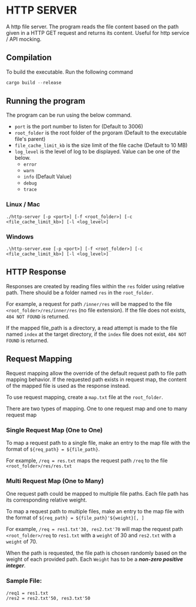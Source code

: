 # HTTP SERVER

A http file server. The program reads the file content based on the path given in a HTTP GET request and returns its content. Useful for http service / API mocking.

## Compilation

To build the executable. Run the following command

```rust
cargo build --release
```

## Running the program

The program can be run using the below command. 

- ```port``` is the port number to listen for (Default to 3006)
- ```root_folder``` is the root folder of the prgoram (Default to the executable file's parent)
- ```file_cache_limit_kb``` is the size limit of the file cache (Default to 10 MB)
- ```log_level``` is the level of log to be displayed. Value can be one of the below.
    - ```error``` 
    - ```warn```
    - ```info``` (Default Value)
    - ```debug```
    - ```trace```

### Linux / Mac

```
./http-server [-p <port>] [-f <root_folder>] [-c <file_cache_limit_kb>] [-l <log_level>]
```

### Windows

```
.\http-server.exe [-p <port>] [-f <root_folder>] [-c <file_cache_limit_kb>] [-l <log_level>]
```

## HTTP Response

Responses are created by reading files within the ```res``` folder using relative path. There should be a folder named ```res``` in the ```root_folder```.

For example, a request for path ```/inner/res``` will be mapped to the file ```<root_folder>/res/inner/res``` (no file extension). If the file does not exists, ```404 NOT FOUND``` is returned.

If the mapped file_path is a directory, a read attempt is made to the file named ```index``` at the target directory, if the ```index``` file does not exist, ```404 NOT FOUND``` is returned.

## Request Mapping

Request mapping allow the override of the default request path to file path mapping behavior. If the requested path exists in request map, the content of the mapped file is used as the response instead.

To use request mapping, create a ```map.txt``` file at the ```root_folder```.

There are two types of mapping. One to one request map and one to many request map

### Single Request Map (One to One)

To map a request path to a single file, make an entry to the map file with the format of ```${req_path} = ${file_path}```. 

For example, ```/req = res.txt``` maps the request path ```/req``` to the file ```<root_folder>/res/res.txt```

### Multi Request Map (One to Many)

One request path could be mapped to multiple file paths. Each file path has its corresponding relative weight.

To map a request path to multiple files, make an entry to the map file with the format of ```${req_path} = ${file_path}'${weight}[, ]```

For example, ```/req = res1.txt'30, res2.txt'70``` will map the request path ```<root_folder>/req``` to ```res1.txt``` with a ```weight``` of 30 and ```res2.txt``` with a ```weight``` of 70.

When the path is requested, the file path is chosen randomly based on the weight of each provided path. Each ```Weight``` has to be a ***non-zero positive integer***.

### Sample File:

```
/req1 = res1.txt
/res2 = res2.txt'50, res3.txt'50
```